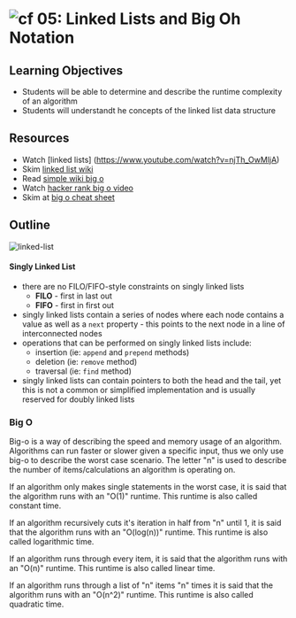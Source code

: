 ![cf](http://i.imgur.com/7v5ASc8.png) 05: Linked Lists and Big Oh Notation
=====================================

## Learning Objectives
* Students will be able to determine and describe the runtime complexity of an algorithm
* Students will understandt he concepts of the linked list data structure

## Resources
* Watch [linked lists] (https://www.youtube.com/watch?v=njTh_OwMljA)
* Skim [linked list wiki](https://en.wikipedia.org/wiki/Linked_list)
* Read [simple wiki big o]
* Watch [hacker rank big o video]
* Skim at [big o cheat sheet]


## Outline

![linked-list](https://s3-us-west-2.amazonaws.com/slugbyte-assets/linked-list.svg)

#### Singly Linked List
* there are no FILO/FIFO-style constraints on singly linked lists
  * **FILO** - first in last out
  * **FIFO** - first in first out
* singly linked lists contain a series of nodes where each node contains a value as well as a `next` property - this points to the next node in a line of interconnected nodes
* operations that can be performed on singly linked lists include:
  * insertion (ie: `append` and `prepend` methods)
  * deletion (ie: `remove` method)
  * traversal (ie: `find` method)
* singly linked lists can contain pointers to both the head and the tail, yet this is not a common or simplified implementation and is usually reserved for doubly linked lists

### Big O
Big-o is a way of describing the speed and memory usage of an algorithm. Algorithms can run faster or slower given a specific input, thus we only use big-o to describe the worst case scenario. The letter "n" is used to describe the number of items/calculations an algorithm is operating on.

If an algorithm only makes single statements in the worst case, it is said that the algorithm runs with an "O(1)" runtime.  This runtime is also called constant time.

If an algorithm recursively cuts it's iteration in half from "n" until 1, it is said that the algorithm runs with an "O(log(n))" runtime. This runtime is also called logarithmic time.

If an algorithm runs through every item, it is said that the algorithm runs with an "O(n)" runtime. This runtime is also called linear time.

If an algorithm runs through a list of "n" items "n" times it is said that the algorithm runs with an "O(n^2)" runtime. This runtime is also called quadratic time.


[simple wiki big o]: https://simple.wikipedia.org/wiki/Big_O_notation
[hacker rank big o video]: https://www.youtube.com/watch?v=v4cd1O4zkGw
[Big O Cheat Sheet]: http://bigocheatsheet.com/
